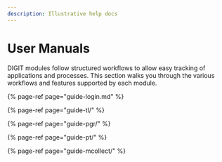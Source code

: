 ```yaml
---
description: Illustrative help docs
---
```


# User Manuals

DIGIT modules follow structured workflows to allow easy tracking of applications and processes. This section walks you through the various workflows and features supported by each module.

{% page-ref page="guide-login.md" %}

{% page-ref page="guide-tl/" %}

{% page-ref page="guide-pgr/" %}

{% page-ref page="guide-pt/" %}

{% page-ref page="guide-mcollect/" %}

